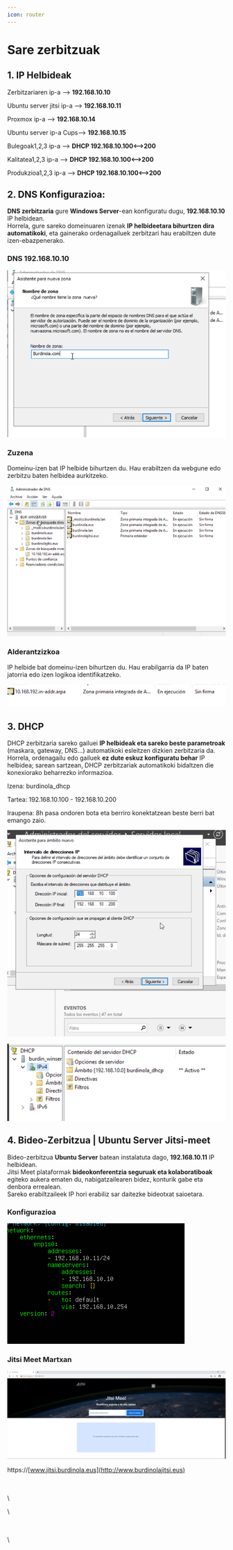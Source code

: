 ```yaml
---
icon: router
---
```


# Sare zerbitzuak

## 1. IP Helbideak

Zerbitzariaren ip-a --> **192.168.10.10**

Ubuntu server jitsi ip-a --> **192.168.10.11**

Proxmox ip-a --> **192.168.10.14**

Ubuntu server ip-a Cups--> **192.168.10.15**

Bulegoak1,2,3 ip-a --> **DHCP 192.168.10.100<-->200**

Kalitatea1,2,3 ip-a --> **DHCP 192.168.10.100<-->200**

Produkzioa1,2,3 ip-a --> **DHCP 192.168.10.100<-->200**

## **2. DNS Konfigurazioa:**

**DNS zerbitzaria** gure **Windows Server**-ean konfiguratu dugu, **192.168.10.10** IP helbidean.\
Horrela, gure sareko domeinuaren izenak **IP helbideetara bihurtzen dira automatikoki**, eta gainerako ordenagailuek zerbitzari hau erabiltzen dute izen-ebazpenerako.

### **DNS 192.168.10.10**

<img src=".gitbook/assets/unknown (15).png" alt="" data-size="original">

### **Zuzena**

Domeinu-izen bat IP helbide bihurtzen du. Hau erabiltzen da webgune edo zerbitzu baten helbidea aurkitzeko.

![](<.gitbook/assets/unknown (13).png>)

### **Alderantzizkoa**

IP helbide bat domeinu-izen bihurtzen du. Hau erabilgarria da IP baten jatorria edo izen logikoa identifikatzeko.

![](<.gitbook/assets/unknown (16).png>)

## **3. DHCP**

DHCP zerbitzaria sareko gailuei **IP helbideak eta sareko beste parametroak** (maskara, gateway, DNS...) automatikoki esleitzen dizkien zerbitzaria da. Horrela, ordenagailu edo gailuek **ez dute eskuz konfiguratu behar** IP helbidea; sarean sartzean, DHCP zerbitzariak automatikoki bidaltzen die konexiorako beharrezko informazioa.

Izena: burdinola\_dhcp

Tartea: 192.168.10.100 - 192.168.10.200

Iraupena: 8h pasa ondoren bota eta berriro konektatzean beste berri bat emango zaio.

![](<.gitbook/assets/unknown (40).png>)

![](<.gitbook/assets/unknown (42).png>)

## **4. Bideo-Zerbitzua | Ubuntu Server Jitsi-meet**

Bideo-zerbitzua **Ubuntu Server** batean instalatuta dago, **192.168.10.11** IP helbidean.\
Jitsi Meet plataformak **bideokonferentzia seguruak eta kolaboratiboak** egiteko aukera ematen du, nabigatzailearen bidez, konturik gabe eta denbora errealean.\
Sareko erabiltzaileek IP hori erabiliz sar daitezke bideotxat saioetara.

### Konfigurazioa

![](<.gitbook/assets/unknown (44).png>)

### Jitsi Meet Martxan

![](<.gitbook/assets/unknown (45).png>)

https://[www.jitsi.burdinola.eus](http://www.burdinolajitsi.eus)

\
\
\


\




\
\
\
